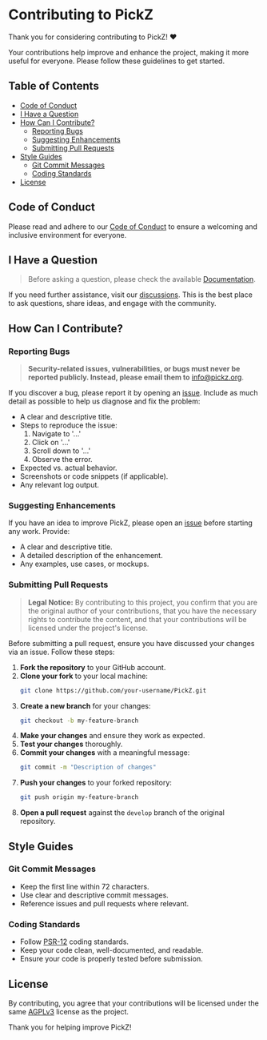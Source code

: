 # Contributing to PickZ

Thank you for considering contributing to PickZ! ❤️

Your contributions help improve and enhance the project, making it more useful for everyone. Please follow these guidelines to get started.

## Table of Contents

- [Code of Conduct](#code-of-conduct)
- [I Have a Question](#i-have-a-question)
- [How Can I Contribute?](#how-can-i-contribute)
    - [Reporting Bugs](#reporting-bugs)
    - [Suggesting Enhancements](#suggesting-enhancements)
    - [Submitting Pull Requests](#submitting-pull-requests)
- [Style Guides](#style-guides)
    - [Git Commit Messages](#git-commit-messages)
    - [Coding Standards](#coding-standards)
- [License](#license)

## Code of Conduct

Please read and adhere to our [Code of Conduct](CODE_OF_CONDUCT.md) to ensure a welcoming and inclusive environment for everyone.

## I Have a Question

> Before asking a question, please check the available [Documentation](https://docs.pickz.org).

If you need further assistance, visit our [discussions](https://github.com/PickZ-org/PickZ/discussions). This is the best place to ask questions, share ideas, and engage with the community.

## How Can I Contribute?

### Reporting Bugs

> **Security-related issues, vulnerabilities, or bugs must never be reported publicly. Instead, please email them to** <info@pickz.org>.

If you discover a bug, please report it by opening an [issue](https://github.com/PickZ-org/PickZ/issues). Include as much detail as possible to help us diagnose and fix the problem:

- A clear and descriptive title.
- Steps to reproduce the issue:
    1. Navigate to '...'
    2. Click on '...'
    3. Scroll down to '...'
    4. Observe the error.
- Expected vs. actual behavior.
- Screenshots or code snippets (if applicable).
- Any relevant log output.

### Suggesting Enhancements

If you have an idea to improve PickZ, please open an [issue](https://github.com/PickZ-org/PickZ/issues) before starting any work. Provide:

- A clear and descriptive title.
- A detailed description of the enhancement.
- Any examples, use cases, or mockups.

### Submitting Pull Requests

> **Legal Notice:** By contributing to this project, you confirm that you are the original author of your contributions, that you have the necessary rights to contribute the content, and that your contributions will be licensed under the project's license.

Before submitting a pull request, ensure you have discussed your changes via an issue. Follow these steps:

1. **Fork the repository** to your GitHub account.
2. **Clone your fork** to your local machine:
   ```sh
   git clone https://github.com/your-username/PickZ.git
   ```
3. **Create a new branch** for your changes:
   ```sh
   git checkout -b my-feature-branch
   ```
4. **Make your changes** and ensure they work as expected.
5. **Test your changes** thoroughly.
6. **Commit your changes** with a meaningful message:
   ```sh
   git commit -m "Description of changes"
   ```
7. **Push your changes** to your forked repository:
   ```sh
   git push origin my-feature-branch
   ```
8. **Open a pull request** against the `develop` branch of the original repository.

## Style Guides

### Git Commit Messages

- Keep the first line within 72 characters.
- Use clear and descriptive commit messages.
- Reference issues and pull requests where relevant.

### Coding Standards

- Follow [PSR-12](https://www.php-fig.org/psr/psr-12/) coding standards.
- Keep your code clean, well-documented, and readable.
- Ensure your code is properly tested before submission.

## License

By contributing, you agree that your contributions will be licensed under the same [AGPLv3](LICENSE) license as the project.

Thank you for helping improve PickZ!

